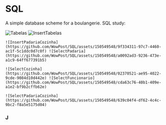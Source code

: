 # SQL

A simple database scheme for a boulangerie. SQL study:

![Tabelas](https://github.com/WowPost/SQL/assets/150549548/25d576e4-2db9-4bec-a668-165cf541148d) ![InsertTabelas](https://github.com/WowPost/SQL/assets/150549548/acced15c-1736-40d4-a34d-2ee951a65c81)


```
![InsertPadariaCozinha](https://github.com/WowPost/SQL/assets/150549548/9f334311-97c7-4460-ac1f-5c1ddc0d7c0f) ![SelectPadaria](https://github.com/WowPost/SQL/assets/150549548/a0092ad3-9236-473e-a1c9-64ff677391b5)
```

```
![SelectCozinha](https://github.com/WowPost/SQL/assets/150549548/02370521-ae95-4022-9cde-9084d10d442e) ![SelectFuncionario](https://github.com/WowPost/SQL/assets/150549548/cda63c76-40b1-409e-a1e2-bf9b2cffb62e)
```

```
![SelectPadariaCozinha](https://github.com/WowPost/SQL/assets/150549548/639c04f4-df62-4c4c-9bc2-f8a5e5175d04)
```

### J






